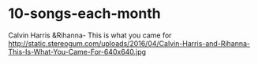 # 10-songs-each-month
Calvin Harris &Rihanna- This is what you came for
http://static.stereogum.com/uploads/2016/04/Calvin-Harris-and-Rihanna-This-Is-What-You-Came-For-640x640.jpg
